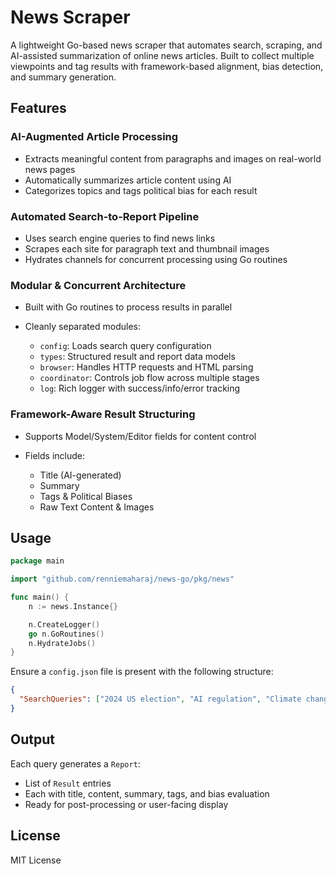 # News Scraper

A lightweight Go-based news scraper that automates search, scraping, and AI-assisted summarization of online news articles. Built to collect multiple viewpoints and tag results with framework-based alignment, bias detection, and summary generation.

## Features

### AI-Augmented Article Processing

- Extracts meaningful content from paragraphs and images on real-world news pages
- Automatically summarizes article content using AI
- Categorizes topics and tags political bias for each result

### Automated Search-to-Report Pipeline

- Uses search engine queries to find news links
- Scrapes each site for paragraph text and thumbnail images
- Hydrates channels for concurrent processing using Go routines

### Modular & Concurrent Architecture

- Built with Go routines to process results in parallel
- Cleanly separated modules:

  - `config`: Loads search query configuration
  - `types`: Structured result and report data models
  - `browser`: Handles HTTP requests and HTML parsing
  - `coordinator`: Controls job flow across multiple stages
  - `log`: Rich logger with success/info/error tracking

### Framework-Aware Result Structuring

- Supports Model/System/Editor fields for content control
- Fields include:

  - Title (AI-generated)
  - Summary
  - Tags & Political Biases
  - Raw Text Content & Images

## Usage

```go
package main

import "github.com/renniemaharaj/news-go/pkg/news"

func main() {
    n := news.Instance{}

    n.CreateLogger()
    go n.GoRoutines()
    n.HydrateJobs()
}
```

Ensure a `config.json` file is present with the following structure:

```json
{
  "SearchQueries": ["2024 US election", "AI regulation", "Climate change news"]
}
```

## Output

Each query generates a `Report`:

- List of `Result` entries
- Each with title, content, summary, tags, and bias evaluation
- Ready for post-processing or user-facing display

## License

MIT License
